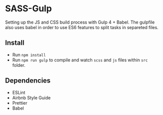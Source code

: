 # SASS-Gulp

Setting up the JS and CSS build process with Gulp 4 + Babel.
The gulpfile also uses babel in order to use ES6 features to split tasks in separeted files.

## Install

- Run `npm install`
- Run `npm run gulp` to compile and watch `scss` and `js` files within `src` folder.

## Dependencies

- ESLint
- Airbnb Style Guide
- Prettier
- Babel
